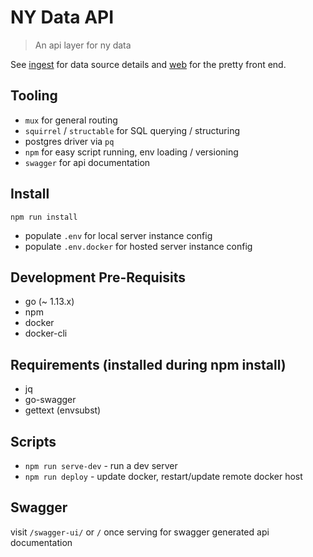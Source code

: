 # NY Data API
> An api layer for ny data

See [ingest](https://github.com/mdm373/ny-data-ingest) for data source details and [web](https://github.com/mdm373/ny-data-web) for the pretty front end.

## Tooling
* `mux` for general routing
* `squirrel` / `structable` for SQL querying / structuring
*  postgres driver via `pq`
* `npm` for easy script running, env loading / versioning
* `swagger` for api documentation

## Install
```
npm run install
```
* populate `.env` for local server instance config
* populate `.env.docker` for hosted server instance config

## Development Pre-Requisits
  * go (~ 1.13.x)
  * npm
  * docker
  * docker-cli
## Requirements (installed during npm install)
  * jq
  * go-swagger
  * gettext (envsubst)

## Scripts
* `npm run serve-dev` - run a dev server
* `npm run deploy` - update docker, restart/update remote docker host

## Swagger

visit `/swagger-ui/` or `/` once serving for swagger generated api documentation